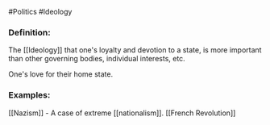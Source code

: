 #Politics #Ideology
### Definition:
The [[Ideology]] that one's loyalty and devotion to a state, is more important than other governing bodies, individual interests, etc.

One's love for their home state.

### Examples:
[[Nazism]] - A case of extreme [[nationalism]]. 
[[French Revolution]] 
 